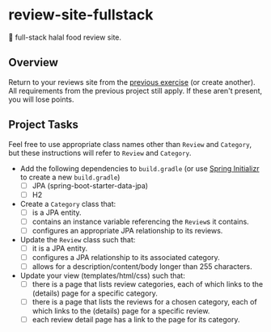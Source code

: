 # review-site-fullstack
🕌 full-stack halal food review site.
## Overview

Return to your reviews site from the [previous exercise](../reviews-site) (or create another). All requirements from the previous project still apply. If these aren't present, you will lose points.

## Project Tasks

Feel free to use appropriate class names other than `Review` and `Category`, but these instructions will refer to `Review` and `Category`.

*   Add the following dependencies to `build.gradle` (or use [Spring Initializr](https://start.spring.io/) to create a new `build.gradle`)
    *   [ ] JPA (spring-boot-starter-data-jpa)
    *   [ ] H2
*   Create a `Category` class that:
    *   [ ] is a JPA entity.
    *   [ ] contains an instance variable referencing the `Review`s it contains.
    *   [ ] configures an appropriate JPA relationship to its reviews.
*   Update the `Review` class such that:
    *   [ ] it is a JPA entity.
    *   [ ] configures a JPA relationship to its associated category.
    *   [ ] allows for a description/content/body longer than 255 characters.
*   Update your view (templates/html/css) such that:
    *   [ ] there is a page that lists review categories, each of which links to the (details) page for a specific category.
    *   [ ] there is a page that lists the reviews for a chosen category, each of which links to the (details) page for a specific review.
    *   [ ] each review detail page has a link to the page for its category.
